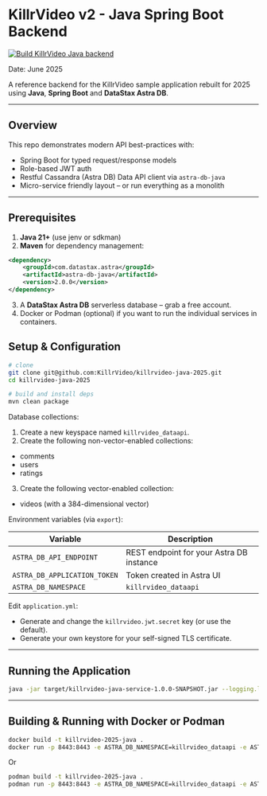 # KillrVideo v2 - Java Spring Boot Backend

[![Build KillrVideo Java backend](https://github.com/aar0np/killrvideo-java-2025/actions/workflows/build.yaml/badge.svg)](https://github.com/aar0np/killrvideo-java-2025/actions/workflows/build.yaml)

Date: June 2025

A reference backend for the KillrVideo sample application rebuilt for 2025 using **Java**, **Spring Boot** and **DataStax Astra DB**.

---

## Overview
This repo demonstrates modern API best-practices with:

* Spring Boot for typed request/response models
* Role-based JWT auth
* Restful Cassandra (Astra DB) Data API client via `astra-db-java`
* Micro-service friendly layout – or run everything as a monolith

---

## Prerequisites
1. **Java 21+** (use jenv or sdkman)
2. **Maven** for dependency management:
```xml
<dependency>
    <groupId>com.datastax.astra</groupId>
    <artifactId>astra-db-java</artifactId>
    <version>2.0.0</version>
</dependency>
```
3. A **DataStax Astra DB** serverless database – grab a free account.
4. Docker or Podman (optional) if you want to run the individual services in containers.

## Setup & Configuration
```bash
# clone
git clone git@github.com:KillrVideo/killrvideo-java-2025.git
cd killrvideo-java-2025

# build and install deps
mvn clean package
```

Database collections:
1. Create a new keyspace named `killrvideo_dataapi`.
2. Create the following non-vector-enabled collections:
 - comments
 - users
 - ratings
3. Create the following vector-enabled collection:
 - videos (with a 384-dimensional vector)

Environment variables (via `export`):

| Variable | Description |
|----------|-------------|
| `ASTRA_DB_API_ENDPOINT` | REST endpoint for your Astra DB instance |
| `ASTRA_DB_APPLICATION_TOKEN` | Token created in Astra UI |
| `ASTRA_DB_NAMESPACE` | `killrvideo_dataapi` |

Edit `application.yml`:
 - Generate and change the `killrvideo.jwt.secret` key (or use the default).
 - Generate your own keystore for your self-signed TLS certificate.

---

## Running the Application
```bash
java -jar target/killrvideo-java-service-1.0.0-SNAPSHOT.jar --logging.level.com.killrvideo=DEBUG --logging.level.org.springframework.security=DEBUG
```

---

## Building & Running with Docker or Podman
```bash
docker build -t killrvideo-2025-java .
docker run -p 8443:8443 -e ASTRA_DB_NAMESPACE=killrvideo_dataapi -e ASTRA_DB_APPLICATION_TOKEN=your_token -e ASTRA_DB_API_ENDPOINT=your_endpoint killrvideo-2025-java
```

Or

```bash
podman build -t killrvideo-2025-java .
podman run -p 8443:8443 -e ASTRA_DB_NAMESPACE=killrvideo_dataapi -e ASTRA_DB_APPLICATION_TOKEN=your_token -e ASTRA_DB_API_ENDPOINT=your_endpoint killrvideo-2025-java
```
